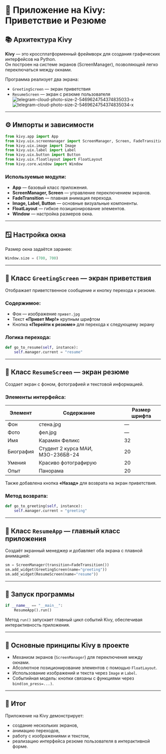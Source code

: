 # 🎨 Приложение на Kivy: Приветствие и Резюме

## 📚 Архитектура Kivy

**Kivy** — это кроссплатформенный фреймворк для создания графических интерфейсов на Python.  
Он построен на системе экранов (ScreenManager), позволяющей легко переключаться между окнами.

Программа реализует два экрана:
- `GreetingScreen` — экран приветствия
- `ResumeScreen` — экран с резюме пользователя
![telegram-cloud-photo-size-2-5469624754374835033-x](https://github.com/user-attachments/assets/61b4ceef-70d0-4991-9f93-b25d087f9f90)
![telegram-cloud-photo-size-2-5469624754374835034-x](https://github.com/user-attachments/assets/fc6ad0d5-9a91-432f-a5e6-86bee3631977)

---

## ⚙️ Импорты и зависимости

```python
from kivy.app import App
from kivy.uix.screenmanager import ScreenManager, Screen, FadeTransition
from kivy.uix.image import Image
from kivy.uix.label import Label
from kivy.uix.button import Button
from kivy.uix.floatlayout import FloatLayout
from kivy.core.window import Window
```

### Используемые модули:
- **App** — базовый класс приложения.
- **ScreenManager, Screen** — управление переключением экранов.
- **FadeTransition** — плавная анимация перехода.
- **Image, Label, Button** — основные визуальные компоненты.
- **FloatLayout** — гибкое позиционирование элементов.
- **Window** — настройка размеров окна.

---

## 🪟 Настройка окна

Размер окна задаётся заранее:
```python
Window.size = (700, 700)
```

---

## 👋 Класс `GreetingScreen` — экран приветствия

Отображает приветственное сообщение и кнопку перехода к резюме.

### Содержимое:
- Фон — изображение `привет.jpg`
- Текст **«Привет Мир!»** крупным шрифтом
- Кнопка **«Перейти к резюме»** для перехода к следующему экрану

### Логика перехода:
```python
def go_to_resume(self, instance):
    self.manager.current = "resume"
```

---

## 👤 Класс `ResumeScreen` — экран резюме

Создает экран с фоном, фотографией и текстовой информацией.

### Элементы интерфейса:
| Элемент | Содержание | Размер шрифта |
|----------|-------------|---------------|
| Фон | стена.jpg | — |
| Фото | фел.jpg | — |
| Имя | Карамян Феликс | 32 |
| Биография | Студент 2 курса МАИ, М3О-236БВ-24 | 20 |
| Умения | Красиво фотографирую | 20 |
| Опыт | Панорама | 20 |

Также добавлена кнопка **«Назад»** для возврата на экран приветствия.

### Метод возврата:
```python
def go_to_greeting(self, instance):
    self.manager.current = "greeting"
```

---

## 🧩 Класс `ResumeApp` — главный класс приложения

Создаёт экранный менеджер и добавляет оба экрана с плавной анимацией:

```python
sm = ScreenManager(transition=FadeTransition())
sm.add_widget(GreetingScreen(name="greeting"))
sm.add_widget(ResumeScreen(name="resume"))
```

---

## 🚀 Запуск программы

```python
if __name__ == "__main__":
    ResumeApp().run()
```

Метод `run()` запускает главный цикл событий Kivy, обеспечивая интерактивность приложения.

---

## 🧠 Основные принципы Kivy в проекте

- Механизм экранов (`ScreenManager`) для переключения между окнами.
- Абсолютное позиционирование элементов с помощью `FloatLayout`.
- Использование изображений и текста через `Image` и `Label`.
- Событийная модель: кнопки связаны с функциями через `bind(on_press=...)`.

---

## 🧾 Итог

Приложение на Kivy демонстрирует:
- создание нескольких экранов,
- анимацию переходов,
- работу с изображениями и текстом,
- реализацию интерфейса резюме пользователя в интерактивной форме.
